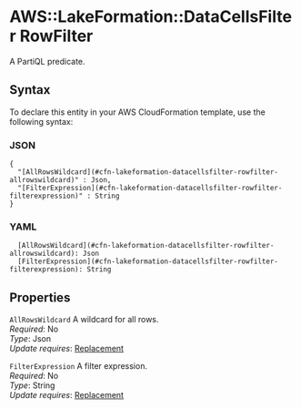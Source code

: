 # AWS::LakeFormation::DataCellsFilter RowFilter<a name="aws-properties-lakeformation-datacellsfilter-rowfilter"></a>

A PartiQL predicate\.

## Syntax<a name="aws-properties-lakeformation-datacellsfilter-rowfilter-syntax"></a>

To declare this entity in your AWS CloudFormation template, use the following syntax:

### JSON<a name="aws-properties-lakeformation-datacellsfilter-rowfilter-syntax.json"></a>

```
{
  "[AllRowsWildcard](#cfn-lakeformation-datacellsfilter-rowfilter-allrowswildcard)" : Json,
  "[FilterExpression](#cfn-lakeformation-datacellsfilter-rowfilter-filterexpression)" : String
}
```

### YAML<a name="aws-properties-lakeformation-datacellsfilter-rowfilter-syntax.yaml"></a>

```
  [AllRowsWildcard](#cfn-lakeformation-datacellsfilter-rowfilter-allrowswildcard): Json
  [FilterExpression](#cfn-lakeformation-datacellsfilter-rowfilter-filterexpression): String
```

## Properties<a name="aws-properties-lakeformation-datacellsfilter-rowfilter-properties"></a>

`AllRowsWildcard`  <a name="cfn-lakeformation-datacellsfilter-rowfilter-allrowswildcard"></a>
A wildcard for all rows\.  
*Required*: No  
*Type*: Json  
*Update requires*: [Replacement](https://docs.aws.amazon.com/AWSCloudFormation/latest/UserGuide/using-cfn-updating-stacks-update-behaviors.html#update-replacement)

`FilterExpression`  <a name="cfn-lakeformation-datacellsfilter-rowfilter-filterexpression"></a>
A filter expression\.  
*Required*: No  
*Type*: String  
*Update requires*: [Replacement](https://docs.aws.amazon.com/AWSCloudFormation/latest/UserGuide/using-cfn-updating-stacks-update-behaviors.html#update-replacement)